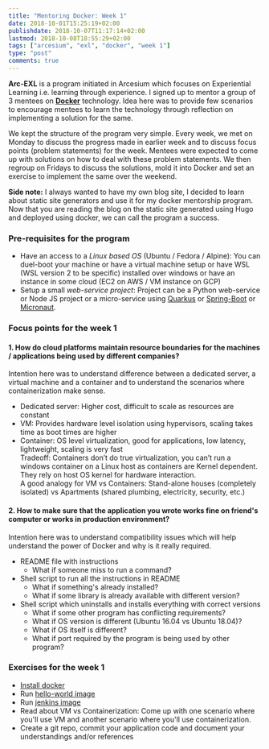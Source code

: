 ```yaml
---
title: "Mentoring Docker: Week 1"
date: 2018-10-01T15:25:19+02:00
publishdate: 2018-10-07T11:17:14+02:00
lastmod: 2018-10-08T18:55:29+02:00
tags: ["arcesium", "exl", "docker", "week 1"]
type: "post"
comments: true
---
```


**Arc-EXL** is a program initiated in Arcesium which focuses on Experiential Learning i.e. learning through experience. I signed up to mentor a group of 3 mentees on [**Docker**](https://www.docker.com/) technology. Idea here was to provide few scenarios to encourage mentees to learn the technology through reflection on implementing a solution for the same.

We kept the structure of the program very simple. Every week, we met on Monday to discuss the progress made in earlier week and to discuss focus points (problem statements) for the week. Mentees were expected to come up with solutions on how to deal with these problem statements. We then regroup on Fridays to discuss the solutions, mold it into Docker and set an exercise to implement the same over the weekend.

**Side note:** I always wanted to have my own blog site, I decided to learn about static site generators and use it for my docker mentorship program. Now that you are reading the blog on the static site generated using Hugo and deployed using docker, we can call the program a success.

### Pre-requisites for the program
  * Have an access to a *Linux based OS* (Ubuntu / Fedora / Alpine): You can duel-boot your machine or have a virtual machine setup or have WSL (WSL version 2 to be specific) installed over windows or have an instance in some cloud (EC2 on AWS / VM instance on GCP)
  * Setup a small *web-service project*: Project can be a Python web-service or Node JS project or a micro-service using [Quarkus](https://quarkus.io/) or [Spring-Boot](https://spring.io/projects/spring-boot) or [Micronaut](https://micronaut.io/).

### Focus points for the week 1

#### 1. How do cloud platforms maintain resource boundaries for the machines / applications being used by different companies?
Intention here was to understand difference between a dedicated server, a virtual machine and a container and to understand the scenarios where containerization make sense.
* Dedicated server: Higher cost, difficult to scale as resources are constant
* VM: Provides hardware level isolation using hypervisors, scaling takes time as boot times are higher
* Container: OS level virtualization, good for applications, low latency, lightweight, scaling is very fast<br/>
Tradeoff: Containers don’t do true virtualization, you can’t run a windows container on a Linux host as containers are Kernel dependent. They rely on host OS kernel for hardware interaction. <br/>
A good analogy for VM vs Containers: Stand-alone houses (completely isolated) vs Apartments (shared plumbing, electricity, security, etc.)

#### 2. How to make sure that the application you wrote works fine on friend's computer or works in production environment?
Intention here was to understand compatibility issues which will help understand the power of Docker and why is it really required.
* README file with instructions
  * What if someone miss to run a command?
* Shell script to run all the instructions in README
  * What if something's already installed?
  * What if some library is already available with different version?
* Shell script which uninstalls and installs everything with correct versions
  * What if some other program has conflicting requirements?
  * What if OS version is different (Ubuntu 16.04 vs Ubuntu 18.04)?
  * What if OS itself is different?
  * What if port required by the program is being used by other program?

### Exercises for the week 1
* [Install docker](https://docs.docker.com/engine/install/ubuntu/)
* Run [hello-world image](https://docs.docker.com/get-started/)
* Run [jenkins image](https://hub.docker.com/_/jenkins/)
* Read about VM vs Containerization: Come up with one scenario where you'll use VM and another scenario where you'll use containerization.
* Create a git repo, commit your application code and document your understandings and/or references